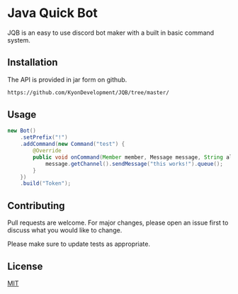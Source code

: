# Java Quick Bot

JQB is an easy to use discord bot maker with a built in basic command system.

## Installation

The API is provided in jar form on github.

```html
https://github.com/KyonDevelopment/JQB/tree/master/
```

## Usage

```java
new Bot()
	.setPrefix("!")
	.addCommand(new Command("test") {
		@Override
		public void onCommand(Member member, Message message, String aliasUsed, String[] args) {
			message.getChannel().sendMessage("this works!").queue();
		}
	})
	.build("Token");
```

## Contributing
Pull requests are welcome. For major changes, please open an issue first to discuss what you would like to change.

Please make sure to update tests as appropriate.

## License
[MIT](https://choosealicense.com/licenses/mit/)